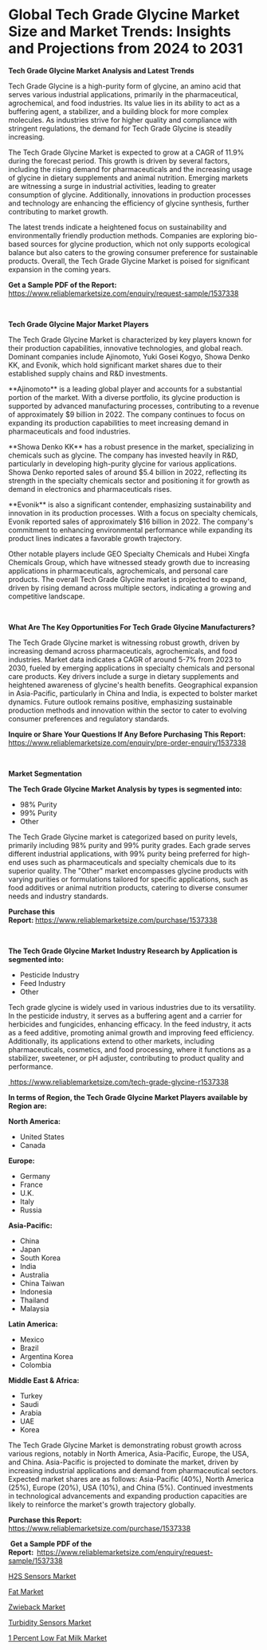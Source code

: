 <p><h1>Global Tech Grade Glycine Market Size and Market Trends: Insights and Projections from 2024 to 2031</h1></p><p><strong>Tech Grade Glycine Market Analysis and Latest Trends</strong></p>
<p><p>Tech Grade Glycine is a high-purity form of glycine, an amino acid that serves various industrial applications, primarily in the pharmaceutical, agrochemical, and food industries. Its value lies in its ability to act as a buffering agent, a stabilizer, and a building block for more complex molecules. As industries strive for higher quality and compliance with stringent regulations, the demand for Tech Grade Glycine is steadily increasing.</p><p>The Tech Grade Glycine Market is expected to grow at a CAGR of 11.9% during the forecast period. This growth is driven by several factors, including the rising demand for pharmaceuticals and the increasing usage of glycine in dietary supplements and animal nutrition. Emerging markets are witnessing a surge in industrial activities, leading to greater consumption of glycine. Additionally, innovations in production processes and technology are enhancing the efficiency of glycine synthesis, further contributing to market growth.</p><p>The latest trends indicate a heightened focus on sustainability and environmentally friendly production methods. Companies are exploring bio-based sources for glycine production, which not only supports ecological balance but also caters to the growing consumer preference for sustainable products. Overall, the Tech Grade Glycine Market is poised for significant expansion in the coming years.</p></p>
<p><strong>Get a Sample PDF of the Report:&nbsp;</strong> <a href="https://www.reliablemarketsize.com/enquiry/request-sample/1537338?utm_campaign=1283&utm_medium=2&utm_source=Github&utm_content=ia&utm_term=29092024&utm_id=tech-grade-glycine">https://www.reliablemarketsize.com/enquiry/request-sample/1537338</a></p>
<p>&nbsp;</p>
<p><strong>Tech Grade Glycine Major Market Players</strong></p>
<p><p>The Tech Grade Glycine Market is characterized by key players known for their production capabilities, innovative technologies, and global reach. Dominant companies include Ajinomoto, Yuki Gosei Kogyo, Showa Denko KK, and Evonik, which hold significant market shares due to their established supply chains and R&D investments.</p><p>**Ajinomoto** is a leading global player and accounts for a substantial portion of the market. With a diverse portfolio, its glycine production is supported by advanced manufacturing processes, contributing to a revenue of approximately $9 billion in 2022. The company continues to focus on expanding its production capabilities to meet increasing demand in pharmaceuticals and food industries.</p><p>**Showa Denko KK** has a robust presence in the market, specializing in chemicals such as glycine. The company has invested heavily in R&D, particularly in developing high-purity glycine for various applications. Showa Denko reported sales of around $5.4 billion in 2022, reflecting its strength in the specialty chemicals sector and positioning it for growth as demand in electronics and pharmaceuticals rises.</p><p>**Evonik** is also a significant contender, emphasizing sustainability and innovation in its production processes. With a focus on specialty chemicals, Evonik reported sales of approximately $16 billion in 2022. The company's commitment to enhancing environmental performance while expanding its product lines indicates a favorable growth trajectory.</p><p>Other notable players include GEO Specialty Chemicals and Hubei Xingfa Chemicals Group, which have witnessed steady growth due to increasing applications in pharmaceuticals, agrochemicals, and personal care products. The overall Tech Grade Glycine market is projected to expand, driven by rising demand across multiple sectors, indicating a growing and competitive landscape.</p></p>
<p>&nbsp;</p>
<p><strong>What Are The Key Opportunities For Tech Grade Glycine Manufacturers?</strong></p>
<p><p>The Tech Grade Glycine market is witnessing robust growth, driven by increasing demand across pharmaceuticals, agrochemicals, and food industries. Market data indicates a CAGR of around 5-7% from 2023 to 2030, fueled by emerging applications in specialty chemicals and personal care products. Key drivers include a surge in dietary supplements and heightened awareness of glycine's health benefits. Geographical expansion in Asia-Pacific, particularly in China and India, is expected to bolster market dynamics. Future outlook remains positive, emphasizing sustainable production methods and innovation within the sector to cater to evolving consumer preferences and regulatory standards.</p></p>
<p><strong>Inquire or Share Your Questions If Any Before Purchasing This Report:</strong> <a href="https://www.reliablemarketsize.com/enquiry/pre-order-enquiry/1537338?utm_campaign=1283&utm_medium=2&utm_source=Github&utm_content=ia&utm_term=29092024&utm_id=tech-grade-glycine">https://www.reliablemarketsize.com/enquiry/pre-order-enquiry/1537338</a></p>
<p>&nbsp;</p>
<p><strong>Market Segmentation</strong></p>
<p><strong>The Tech Grade Glycine Market Analysis by types is segmented into:</strong></p>
<p><ul><li>98% Purity</li><li>99% Purity</li><li>Other</li></ul></p>
<p><p>The Tech Grade Glycine market is categorized based on purity levels, primarily including 98% purity and 99% purity grades. Each grade serves different industrial applications, with 99% purity being preferred for high-end uses such as pharmaceuticals and specialty chemicals due to its superior quality. The "Other" market encompasses glycine products with varying purities or formulations tailored for specific applications, such as food additives or animal nutrition products, catering to diverse consumer needs and industry standards.</p></p>
<p><strong>Purchase this Report:&nbsp;</strong><a href="https://www.reliablemarketsize.com/purchase/1537338?utm_campaign=1283&utm_medium=2&utm_source=Github&utm_content=ia&utm_term=29092024&utm_id=tech-grade-glycine">https://www.reliablemarketsize.com/purchase/1537338</a></p>
<p>&nbsp;</p>
<p><strong>The Tech Grade Glycine Market Industry Research by Application is segmented into:</strong></p>
<p><ul><li>Pesticide Industry</li><li>Feed Industry</li><li>Other</li></ul></p>
<p><p>Tech grade glycine is widely used in various industries due to its versatility. In the pesticide industry, it serves as a buffering agent and a carrier for herbicides and fungicides, enhancing efficacy. In the feed industry, it acts as a feed additive, promoting animal growth and improving feed efficiency. Additionally, its applications extend to other markets, including pharmaceuticals, cosmetics, and food processing, where it functions as a stabilizer, sweetener, or pH adjuster, contributing to product quality and performance.</p></p>
<p><a href="https://www.reliablemarketsize.com/tech-grade-glycine-r1537338?utm_campaign=1283&utm_medium=2&utm_source=Github&utm_content=ia&utm_term=29092024&utm_id=tech-grade-glycine">&nbsp;https://www.reliablemarketsize.com/tech-grade-glycine-r1537338</a></p>
<p><strong>In terms of Region, the Tech Grade Glycine Market Players available by Region are:</strong></p>
<p>
    <p> <strong> North America: </strong>
        <ul>
            <li>United States</li>
            <li>Canada</li>
        </ul>
        </p> 
    <p> <strong> Europe: </strong>
        <ul>
            <li>Germany</li>
            <li>France</li>
            <li>U.K.</li>
            <li>Italy</li>
            <li>Russia</li>
        </ul>
        </p> 
    <p> <strong> Asia-Pacific: </strong>
        <ul>
            <li>China</li>
            <li>Japan</li>
            <li>South Korea</li>
            <li>India</li>
            <li>Australia</li>
            <li>China Taiwan</li>
            <li>Indonesia</li>
            <li>Thailand</li>
            <li>Malaysia</li>
        </ul>
        </p> 
    <p> <strong> Latin America: </strong>
        <ul>
            <li>Mexico</li>
            <li>Brazil</li>
            <li>Argentina Korea</li>
            <li>Colombia</li>
        </ul>
        </p> 
    <p> <strong> Middle East & Africa: </strong>
        <ul>
            <li>Turkey</li>
            <li>Saudi</li>
            <li>Arabia</li>
            <li>UAE</li>
            <li>Korea</li>
        </ul>
    </p>
    </p>
<p><p>The Tech Grade Glycine Market is demonstrating robust growth across various regions, notably in North America, Asia-Pacific, Europe, the USA, and China. Asia-Pacific is projected to dominate the market, driven by increasing industrial applications and demand from pharmaceutical sectors. Expected market shares are as follows: Asia-Pacific (40%), North America (25%), Europe (20%), USA (10%), and China (5%). Continued investments in technological advancements and expanding production capacities are likely to reinforce the market's growth trajectory globally.</p></p>
<p><strong>Purchase this Report: </strong><a href="https://www.reliablemarketsize.com/purchase/1537338?utm_campaign=1283&utm_medium=2&utm_source=Github&utm_content=ia&utm_term=29092024&utm_id=tech-grade-glycine">https://www.reliablemarketsize.com/purchase/1537338</a></p>
<p>&nbsp;<strong>Get a Sample PDF of the Report:&nbsp;&nbsp;</strong><a href="https://www.reliablemarketsize.com/enquiry/request-sample/1537338?utm_campaign=1283&utm_medium=2&utm_source=Github&utm_content=ia&utm_term=29092024&utm_id=tech-grade-glycine">https://www.reliablemarketsize.com/enquiry/request-sample/1537338</a></p>
<p><strong></strong></p>
<p><p><a href="https://issuu.com/reportprime-2/docs/h2s-sensors-market-size-2030.pptx_1495a3e9410e03?utm_campaign=1283&utm_medium=2&utm_source=Github&utm_content=ia&utm_term=29092024&utm_id=tech-grade-glycine">H2S Sensors Market</a></p><p><a href="https://www.linkedin.com/pulse/fat-industry-insights-report-analyzing-market-trends-applications-xy7bc?utm_campaign=1283&utm_medium=2&utm_source=Github&utm_content=ia&utm_term=29092024&utm_id=tech-grade-glycine">Fat Market</a></p><p><a href="https://www.linkedin.com/pulse/zwieback-market-global-regional-analysis-focus-region-country-level-9gd3c?utm_campaign=1283&utm_medium=2&utm_source=Github&utm_content=ia&utm_term=29092024&utm_id=tech-grade-glycine">Zwieback Market</a></p><p><a href="https://issuu.com/reportprime-2/docs/turbidity-sensors-market-size-2030._d89769f4c03738?utm_campaign=1283&utm_medium=2&utm_source=Github&utm_content=ia&utm_term=29092024&utm_id=tech-grade-glycine">Turbidity Sensors Market</a></p><p><a href="https://www.linkedin.com/pulse/what-current-future-prospects-1-percent-low-fat-milk-market-analysis-wy4lc?utm_campaign=1283&utm_medium=2&utm_source=Github&utm_content=ia&utm_term=29092024&utm_id=tech-grade-glycine">1 Percent Low Fat Milk Market</a></p></p>